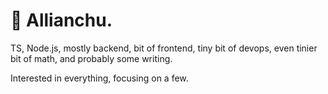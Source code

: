 # :ocean: Allianchu.

TS, Node.js, mostly backend, bit of frontend, tiny bit of devops, even tinier bit of math, and probably some writing.

Interested in everything, focusing on a few.
